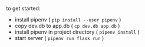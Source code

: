to get started:

- install pipenv ( `pip install --user pipenv` )
- copy dev.db to app.db ( `cp dev.db app.db` )
- install pipenv in project directory ( `pipenv install` )
- start server ( `pipenv run flask run` )
